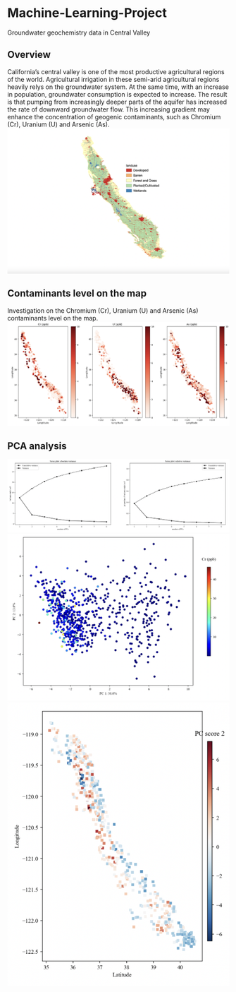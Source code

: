 # Machine-Learning-Project
Groundwater geochemistry data in Central Valley

## Overview
California’s central valley is one of the most productive agricultural regions of the world. Agricultural irrigation in these semi-arid agricultural regions heavily relys on the groundwater system. At the same time, with an increase in population, groundwater consumption is expected to increase. The result is that pumping from increasingly deeper parts of the aquifer has increased the rate of downward groundwater flow. This increasing gradient may enhance the concentration of geogenic contaminants, such as Chromium (Cr), Uranium (U) and Arsenic (As).
![image](https://github.com/Yuteng0927/Machine-Learning-Project/blob/main/Images/map.png)

## Contaminants level on the map
Investigation on the Chromium (Cr), Uranium (U) and Arsenic (As) contaminants level on the map.
![image](https://github.com/Yuteng0927/Machine-Learning-Project/blob/main/Images/Contaminants%20level%20on%20the%20map.png)

## PCA analysis
![image](https://github.com/Yuteng0927/Machine-Learning-Project/blob/main/Images/PCA_1.png)
![image](https://github.com/Yuteng0927/Machine-Learning-Project/blob/main/Images/PCA_2.png)
![image](https://github.com/Yuteng0927/Machine-Learning-Project/blob/main/Images/PCA_3.png)


